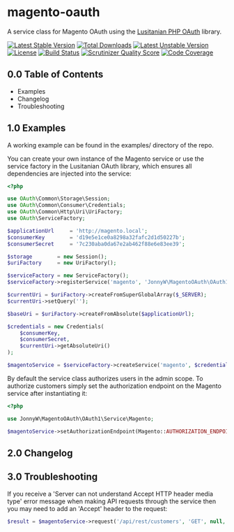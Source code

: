 magento-oauth
=============

A service class for Magento OAuth using the [Lusitanian PHP OAuth](https://github.com/Lusitanian/PHPoAuthLib) library.

[![Latest Stable Version](https://poser.pugx.org/jonnyw/magento-oauth/v/stable.png)](https://packagist.org/packages/jonnyw/magento-oauth) [![Total Downloads](https://poser.pugx.org/jonnyw/magento-oauth/downloads.png)](https://packagist.org/packages/jonnyw/magento-oauth) [![Latest Unstable Version](https://poser.pugx.org/jonnyw/magento-oauth/v/unstable.png)](https://packagist.org/packages/jonnyw/magento-oauth) [![License](https://poser.pugx.org/jonnyw/magento-oauth/license.png)](https://packagist.org/packages/jonnyw/magento-oauth) [![Build Status](https://travis-ci.org/jonnnnyw/magento-oauth.png?branch=master)](https://travis-ci.org/jonnnnyw/magento-oauth) [![Scrutinizer Quality Score](https://scrutinizer-ci.com/g/jonnnnyw/magento-oauth/badges/quality-score.png?s=0441e6221b048c5d83e2ab19dfe74456fabc0774)](https://scrutinizer-ci.com/g/jonnnnyw/magento-oauth/) [![Code Coverage](https://scrutinizer-ci.com/g/jonnnnyw/magento-oauth/badges/coverage.png?s=948ef83491cc08e6b57fc980a5232f85917b6e82)](https://scrutinizer-ci.com/g/jonnnnyw/magento-oauth/)

0.0 Table of Contents
---------------------

* Examples
* Changelog
* Troubleshooting


1.0 Examples
------------

A working example can be found in the examples/ directory of the repo.

You can create your own instance of the Magento service or use the service factory in the Lusitanian OAuth library, which ensures all dependencies are injected into the service:

```php
<?php

use OAuth\Common\Storage\Session;
use OAuth\Common\Consumer\Credentials;
use OAuth\Common\Http\Uri\UriFactory;
use OAuth\ServiceFactory;

$applicationUrl     = 'http://magento.local';
$consumerKey        = 'd19e5e1ce0a8298a32fafc2d1d50227b';
$consumerSecret     = '7c230aba0da67e2ab462f88e6e83ee39';

$storage        = new Session();
$uriFactory     = new UriFactory();

$serviceFactory = new ServiceFactory();
$serviceFactory->registerService('magento', 'JonnyW\MagentoOAuth\OAuth1\Service\Magento');

$currentUri = $uriFactory->createFromSuperGlobalArray($_SERVER);
$currentUri->setQuery('');

$baseUri = $uriFactory->createFromAbsolute($applicationUrl);

$credentials = new Credentials(
    $consumerKey,
    $consumerSecret,
    $currentUri->getAbsoluteUri()
);

$magentoService = $serviceFactory->createService('magento', $credentials, $storage, array(), $baseUri);
```

By default the service class authorizes users in the admin scope. To authorize customers simply set the authorization endpoint on the Magento service after instantiating it:

```php
<?php

use JonnyW\MagentoOAuth\OAuth1\Service\Magento;

$magentoService->setAuthorizationEndpoint(Magento::AUTHORIZATION_ENDPOINT_CUSTOMER);
```

2.0 Changelog
------------


3.0 Troubleshooting
------------

If you receive a 'Server can not understand Accept HTTP header media type' error message when making API requests through the service then you may need to add an 'Accept' header to the request:

```php
$result = $magentoService->request('/api/rest/customers', 'GET', null, array('Accept' => '*/*'));
```